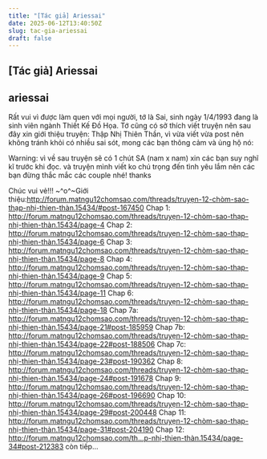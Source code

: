 ```yaml
---
title: "[Tác giả] Ariessai"
date: 2025-06-12T13:40:50Z
slug: tac-gia-ariessai
draft: false
---
```


## [Tác giả] Ariessai

## ariessai

Rất vui vì được làm quen với mọi người, tớ là Sai, sinh ngày 1/4/1993 đang là sinh viên ngành Thiết Kế Đồ Họa. Tớ cũng có sở thích viết truyện nên sau đây xin giới thiệu truyện: Thập Nhị Thiên Thần, vì vừa viết vừa post nên không tránh khỏi có nhiều sai sót, mong các bạn thông cảm và ủng hộ nó:
 
Warning: vì về sau truyện sẽ có 1 chút SA (nam x nam) xin các bạn suy nghĩ kĩ trước khi đọc. và truyện mình viết ko chú trọng đến tình yêu lắm nên các bạn đừng thắc mắc các couple nhé! thanks
 
 
 
Chúc vui vẻ!!! ~^o^~Giới thiệu:http://forum.matngu12chomsao.com/threads/truyẹn-12-chòm-sao-thạp-nhị-thien-thàn.15434/#post-167450
Chap 1: http://forum.matngu12chomsao.com/threads/truyẹn-12-chòm-sao-thạp-nhị-thien-thàn.15434/page-4
Chap 2: http://forum.matngu12chomsao.com/threads/truyẹn-12-chòm-sao-thạp-nhị-thien-thàn.15434/page-6
Chap 3: http://forum.matngu12chomsao.com/threads/truyẹn-12-chòm-sao-thạp-nhị-thien-thàn.15434/page-8
Chap 4: http://forum.matngu12chomsao.com/threads/truyẹn-12-chòm-sao-thạp-nhị-thien-thàn.15434/page-9
Chap 5: http://forum.matngu12chomsao.com/threads/truyẹn-12-chòm-sao-thạp-nhị-thien-thàn.15434/page-11
Chap 6: http://forum.matngu12chomsao.com/threads/truyẹn-12-chòm-sao-thạp-nhị-thien-thàn.15434/page-18
Chap 7a: http://forum.matngu12chomsao.com/threads/truyẹn-12-chòm-sao-thạp-nhị-thien-thàn.15434/page-21#post-185959
Chap 7b: http://forum.matngu12chomsao.com/threads/truyẹn-12-chòm-sao-thạp-nhị-thien-thàn.15434/page-22#post-188506
Chap 7c: http://forum.matngu12chomsao.com/threads/truyẹn-12-chòm-sao-thạp-nhị-thien-thàn.15434/page-23#post-190362
Chap 8: http://forum.matngu12chomsao.com/threads/truyẹn-12-chòm-sao-thạp-nhị-thien-thàn.15434/page-24#post-191678
Chap 9: http://forum.matngu12chomsao.com/threads/truyẹn-12-chòm-sao-thạp-nhị-thien-thàn.15434/page-26#post-196690
Chap 10: http://forum.matngu12chomsao.com/threads/truyẹn-12-chòm-sao-thạp-nhị-thien-thàn.15434/page-29#post-200448
Chap 11: http://forum.matngu12chomsao.com/threads/truyẹn-12-chòm-sao-thạp-nhị-thien-thàn.15434/page-31#post-204190
Chap 12: http://forum.matngu12chomsao.com/th...̣p-nhị-thien-thàn.15434/page-34#post-212383
còn tiếp...